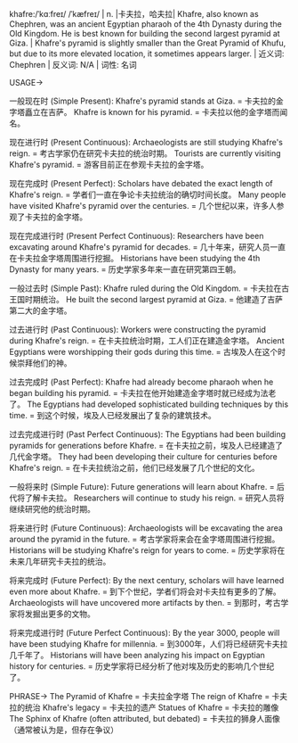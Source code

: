 khafre:/ˈkɑːfreɪ/ /ˈkæfreɪ/ | n. |卡夫拉，哈夫拉| Khafre, also known as Chephren, was an ancient Egyptian pharaoh of the 4th Dynasty during the Old Kingdom. He is best known for building the second largest pyramid at Giza. | Khafre's pyramid is slightly smaller than the Great Pyramid of Khufu, but due to its more elevated location, it sometimes appears larger. | 近义词: Chephren | 反义词: N/A | 词性: 名词

USAGE->

一般现在时 (Simple Present):
Khafre's pyramid stands at Giza. = 卡夫拉的金字塔矗立在吉萨。
Khafre is known for his pyramid. = 卡夫拉以他的金字塔而闻名。


现在进行时 (Present Continuous):
Archaeologists are still studying Khafre's reign. = 考古学家仍在研究卡夫拉的统治时期。
Tourists are currently visiting Khafre's pyramid. = 游客目前正在参观卡夫拉的金字塔。


现在完成时 (Present Perfect):
Scholars have debated the exact length of Khafre's reign. = 学者们一直在争论卡夫拉统治的确切时间长度。
Many people have visited Khafre's pyramid over the centuries. = 几个世纪以来，许多人参观了卡夫拉的金字塔。


现在完成进行时 (Present Perfect Continuous):
Researchers have been excavating around Khafre's pyramid for decades. = 几十年来，研究人员一直在卡夫拉金字塔周围进行挖掘。
Historians have been studying the 4th Dynasty for many years. = 历史学家多年来一直在研究第四王朝。


一般过去时 (Simple Past):
Khafre ruled during the Old Kingdom. = 卡夫拉在古王国时期统治。
He built the second largest pyramid at Giza. = 他建造了吉萨第二大的金字塔。


过去进行时 (Past Continuous):
Workers were constructing the pyramid during Khafre's reign. = 在卡夫拉统治时期，工人们正在建造金字塔。
Ancient Egyptians were worshipping their gods during this time. = 古埃及人在这个时候崇拜他们的神。


过去完成时 (Past Perfect):
Khafre had already become pharaoh when he began building his pyramid. = 卡夫拉在他开始建造金字塔时就已经成为法老了。
The Egyptians had developed sophisticated building techniques by this time. = 到这个时候，埃及人已经发展出了复杂的建筑技术。


过去完成进行时 (Past Perfect Continuous):
The Egyptians had been building pyramids for generations before Khafre. = 在卡夫拉之前，埃及人已经建造了几代金字塔。
They had been developing their culture for centuries before Khafre's reign. = 在卡夫拉统治之前，他们已经发展了几个世纪的文化。


一般将来时 (Simple Future):
Future generations will learn about Khafre. = 后代将了解卡夫拉。
Researchers will continue to study his reign. = 研究人员将继续研究他的统治时期。


将来进行时 (Future Continuous):
Archaeologists will be excavating the area around the pyramid in the future. = 考古学家将来会在金字塔周围进行挖掘。
Historians will be studying Khafre's reign for years to come. = 历史学家将在未来几年研究卡夫拉的统治。


将来完成时 (Future Perfect):
By the next century, scholars will have learned even more about Khafre. = 到下个世纪，学者们将会对卡夫拉有更多的了解。
Archaeologists will have uncovered more artifacts by then. = 到那时，考古学家将发掘出更多的文物。


将来完成进行时 (Future Perfect Continuous):
By the year 3000, people will have been studying Khafre for millennia. = 到3000年，人们将已经研究卡夫拉几千年了。
Historians will have been analyzing his impact on Egyptian history for centuries. = 历史学家将已经分析了他对埃及历史的影响几个世纪了。


PHRASE->
The Pyramid of Khafre = 卡夫拉金字塔
The reign of Khafre = 卡夫拉的统治
Khafre's legacy = 卡夫拉的遗产
Statues of Khafre = 卡夫拉的雕像
The Sphinx of Khafre (often attributed, but debated) =  卡夫拉的狮身人面像（通常被认为是，但存在争议）
